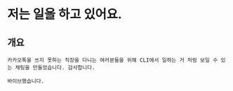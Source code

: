 # 저는 일을 하고 있어요.

## 개요

```
카카오톡을 쓰지 못하는 직장을 다니는 여러분들을 위해 CLI에서 일하는 거 처럼 보일 수 있는 채팅을 만들었습니다. 감사합니다.

바이브했습니다.
```
